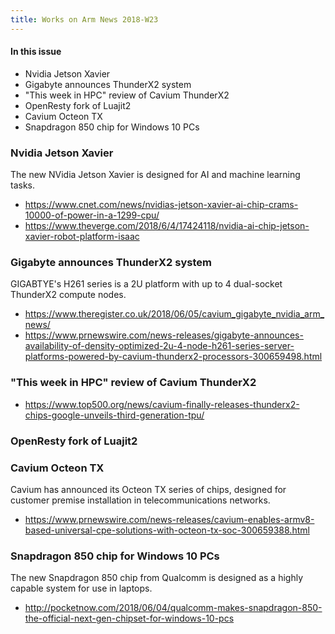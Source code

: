 ```yaml
---
title: Works on Arm News 2018-W23
---
```


#### In this issue

* Nvidia Jetson Xavier
* Gigabyte announces ThunderX2 system
* "This week in HPC" review of Cavium ThunderX2
* OpenResty fork of Luajit2
* Cavium Octeon TX
* Snapdragon 850 chip for Windows 10 PCs

### Nvidia Jetson Xavier

The new NVidia Jetson Xavier is designed for AI and
machine learning tasks.

* https://www.cnet.com/news/nvidias-jetson-xavier-ai-chip-crams-10000-of-power-in-a-1299-cpu/
* https://www.theverge.com/2018/6/4/17424118/nvidia-ai-chip-jetson-xavier-robot-platform-isaac

### Gigabyte announces ThunderX2 system

GIGABTYE's H261 series is a 2U platform with up to 4 dual-socket
ThunderX2 compute nodes.

* https://www.theregister.co.uk/2018/06/05/cavium_gigabyte_nvidia_arm_news/
* https://www.prnewswire.com/news-releases/gigabyte-announces-availability-of-density-optimized-2u-4-node-h261-series-server-platforms-powered-by-cavium-thunderx2-processors-300659498.html

### "This week in HPC" review of Cavium ThunderX2

* https://www.top500.org/news/cavium-finally-releases-thunderx2-chips-google-unveils-third-generation-tpu/

### OpenResty fork of Luajit2


### Cavium Octeon TX

Cavium has announced its Octeon TX series of chips, designed
for customer premise installation in telecommunications networks.

* https://www.prnewswire.com/news-releases/cavium-enables-armv8-based-universal-cpe-solutions-with-octeon-tx-soc-300659388.html

### Snapdragon 850 chip for Windows 10 PCs

The new Snapdragon 850 chip from Qualcomm is designed as a
highly capable system for use in laptops.

* http://pocketnow.com/2018/06/04/qualcomm-makes-snapdragon-850-the-official-next-gen-chipset-for-windows-10-pcs
